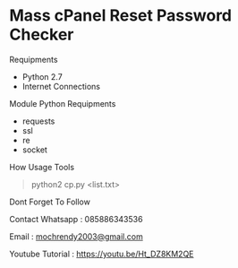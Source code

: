 # Mass cPanel Reset Password Checker
Requipments
* Python 2.7
* Internet Connections

Module Python Requipments
* requests
* ssl
* re
* socket

How Usage Tools
> python2 cp.py <list.txt>


Dont Forget To Follow

Contact Whatsapp : 085886343536

Email : mochrendy2003@gmail.com

Youtube Tutorial : https://youtu.be/Ht_DZ8KM2QE

